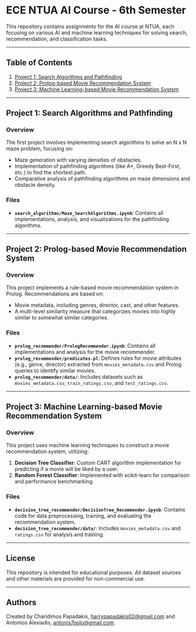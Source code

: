 # ECE NTUA AI Course - 6th Semester

This repository contains assignments for the AI course at NTUA, each focusing on various AI and machine learning techniques for solving search, recommendation, and classification tasks.

---

## Table of Contents
1. [Project 1: Search Algorithms and Pathfinding](#project-1-search-algorithms-and-pathfinding)
2. [Project 2: Prolog-based Movie Recommendation System](#project-2-prolog-based-movie-recommendation-system)
3. [Project 3: Machine Learning-based Movie Recommendation System](#project-3-machine-learning-based-movie-recommendation-system)

---

## Project 1: Search Algorithms and Pathfinding
### Overview
The first project involves implementing search algorithms to solve an N x N maze problem, focusing on:
- Maze generation with varying densities of obstacles.
- Implementation of pathfinding algorithms (like A*, Greedy Best-First, etc.) to find the shortest path.
- Comparative analysis of pathfinding algorithms on maze dimensions and obstacle density.

### Files
- **`search_algorithms/Maze_SearchAlgorithms.ipynb`**: Contains all implementations, analysis, and visualizations for the pathfinding algorithms.

---

## Project 2: Prolog-based Movie Recommendation System
### Overview
This project implements a rule-based movie recommendation system in Prolog. Recommendations are based on:
- Movie metadata, including genres, director, cast, and other features.
- A multi-level similarity measure that categorizes movies into highly similar to somewhat similar categories.

### Files
- **`prolog_recommender/PrologRecommender.ipynb`**: Contains all implementations and analysis for the movie recommender.
- **`prolog_recommender/predicates.pl`**: Defines rules for movie attributes (e.g., genre, director) extracted from `movies_metadata.csv` and Prolog queries to identify similar movies.
- **`prolog_recommender/data/`**: Includes datasets such as `movies_metadata.csv`, `train_ratings.csv`, and `test_ratings.csv`.

---

## Project 3: Machine Learning-based Movie Recommendation System
### Overview
This project uses machine learning techniques to construct a movie recommendation system, utilizing:
1. **Decision Tree Classifier**: Custom CART algorithm implementation for predicting if a movie will be liked by a user.
2. **Random Forest Classifier**: Implemented with scikit-learn for comparison and performance benchmarking.

### Files
- **`decision_tree_recommender/DecisionTree_Recommender.ipynb`**: Contains code for data preprocessing, training, and evaluating the recommendation system.
- **`decision_tree_recommender/data/`**: Includes `movies_metadata.csv` and `ratings.csv` for analysis and training.

---

## License
This repository is intended for educational purposes. All dataset sources and other materials are provided for non-commercial use.

---

## Authors
Created by Charidimos Papadakis, harrypapadakis02@gmail.com and Antonios Alexiadis, antonis7polo@gmail.com.
